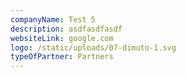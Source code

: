 ```yaml
---
companyName: Test 5
description: asdfasdfasdf
websiteLink: google.com
logo: /static/uploads/07-dimuto-1.svg
typeOfPartner: Partners
---
```

